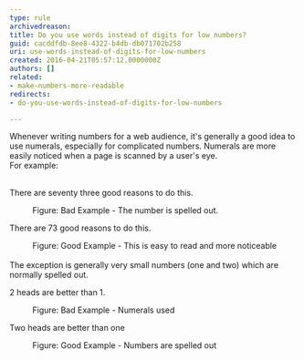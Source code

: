 ```yaml
---
type: rule
archivedreason: 
title: Do you use words instead of digits for low numbers?
guid: cacddfdb-8ee8-4322-b4db-db071702b258
uri: use-words-instead-of-digits-for-low-numbers
created: 2016-04-21T05:57:12.0000000Z
authors: []
related:
- make-numbers-more-readable
redirects:
- do-you-use-words-instead-of-digits-for-low-numbers

---
```



Whenever writing numbers for a web
audience, it's generally a good idea to use numerals, especially for
complicated numbers. Numerals are more easily noticed when a page is scanned by
a user's eye.<br>For example&#58;
<br><excerpt class='endintro'></excerpt><br>
<p class="ssw15-rteElement-GreyBox">​There are seventy three good reasons to do this.</p><dd class="ssw15-rteElement-FigureBad">Figure&#58; Bad Example - The number is spelled out.</dd><p class="ssw15-rteElement-GreyBox">There are 73 good reasons to do this.</p><div><dd class="ssw15-rteElement-FigureGood">Figure&#58; Good Example - This is easy to read and more noticeable</dd><br></div><div>The exception is generally very small numbers (one and two) which are normally spelled out.</div><p class="ssw15-rteElement-GreyBox">2 heads are better than 1.</p><dd class="ssw15-rteElement-FigureBad">Figure&#58; Bad Example - Numerals used</dd><p class="ssw15-rteElement-GreyBox">Two heads are better than one</p><dd class="ssw15-rteElement-FigureGood">Figure&#58; Good Example - Numbers are spelled out</dd>


